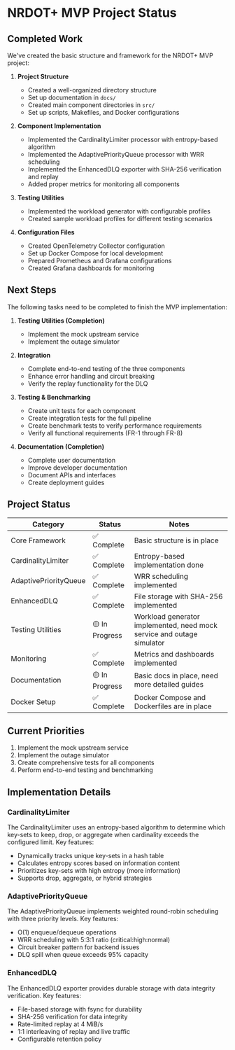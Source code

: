 # NRDOT+ MVP Project Status

## Completed Work

We've created the basic structure and framework for the NRDOT+ MVP project:

1. **Project Structure**
   - Created a well-organized directory structure
   - Set up documentation in `docs/`
   - Created main component directories in `src/`
   - Set up scripts, Makefiles, and Docker configurations

2. **Component Implementation**
   - Implemented the CardinalityLimiter processor with entropy-based algorithm
   - Implemented the AdaptivePriorityQueue processor with WRR scheduling
   - Implemented the EnhancedDLQ exporter with SHA-256 verification and replay
   - Added proper metrics for monitoring all components

3. **Testing Utilities**
   - Implemented the workload generator with configurable profiles
   - Created sample workload profiles for different testing scenarios

4. **Configuration Files**
   - Created OpenTelemetry Collector configuration
   - Set up Docker Compose for local development
   - Prepared Prometheus and Grafana configurations
   - Created Grafana dashboards for monitoring

## Next Steps

The following tasks need to be completed to finish the MVP implementation:

1. **Testing Utilities (Completion)**
   - Implement the mock upstream service
   - Implement the outage simulator

2. **Integration**
   - Complete end-to-end testing of the three components
   - Enhance error handling and circuit breaking
   - Verify the replay functionality for the DLQ

3. **Testing & Benchmarking**
   - Create unit tests for each component
   - Create integration tests for the full pipeline
   - Create benchmark tests to verify performance requirements
   - Verify all functional requirements (FR-1 through FR-8)

4. **Documentation (Completion)**
   - Complete user documentation
   - Improve developer documentation
   - Document APIs and interfaces
   - Create deployment guides

## Project Status

| Category | Status | Notes |
|----------|--------|-------|
| Core Framework | ✅ Complete | Basic structure is in place |
| CardinalityLimiter | ✅ Complete | Entropy-based implementation done |
| AdaptivePriorityQueue | ✅ Complete | WRR scheduling implemented |
| EnhancedDLQ | ✅ Complete | File storage with SHA-256 implemented |
| Testing Utilities | 🟡 In Progress | Workload generator implemented, need mock service and outage simulator |
| Monitoring | ✅ Complete | Metrics and dashboards implemented |
| Documentation | 🟡 In Progress | Basic docs in place, need more detailed guides |
| Docker Setup | ✅ Complete | Docker Compose and Dockerfiles are in place |

## Current Priorities

1. Implement the mock upstream service
2. Implement the outage simulator
3. Create comprehensive tests for all components
4. Perform end-to-end testing and benchmarking

## Implementation Details

### CardinalityLimiter

The CardinalityLimiter uses an entropy-based algorithm to determine which key-sets to keep, drop, or aggregate when cardinality exceeds the configured limit. Key features:

- Dynamically tracks unique key-sets in a hash table
- Calculates entropy scores based on information content
- Prioritizes key-sets with high entropy (more information)
- Supports drop, aggregate, or hybrid strategies

### AdaptivePriorityQueue

The AdaptivePriorityQueue implements weighted round-robin scheduling with three priority levels. Key features:

- O(1) enqueue/dequeue operations
- WRR scheduling with 5:3:1 ratio (critical:high:normal)
- Circuit breaker pattern for backend issues
- DLQ spill when queue exceeds 95% capacity

### EnhancedDLQ

The EnhancedDLQ exporter provides durable storage with data integrity verification. Key features:

- File-based storage with fsync for durability
- SHA-256 verification for data integrity
- Rate-limited replay at 4 MiB/s
- 1:1 interleaving of replay and live traffic
- Configurable retention policy
